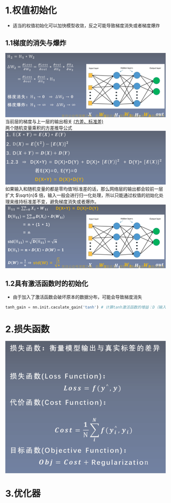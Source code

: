# 1.权值初始化
- 适当的权值初始化可以加快模型收敛，反之可能导致梯度消失或者梯度爆炸
## 1.1梯度的消失与爆炸
<img alt="损失函数优化器-374f06a2.png" src="assets/损失函数优化器-374f06a2.png" width="" height="" >当前层的梯度与上一层的输出相关
[(方差、标准差)](https://zhuanlan.zhihu.com/p/83410946)  
两个随机变量乘积的方差推导公式
<img alt="损失函数优化器-68579b89.png" src="assets/损失函数优化器-68579b89.png" width="" height="" >  
如果输入和随机变量的都是零均值1标准差的话，那么网络层的输出都会较前一层扩大 $\sqrt{n}$ 倍，输入一般会进行归一化处理，所以只能通过权值的初始化处理来维持标准差不变，避免梯度消失或者爆炸。
<img alt="损失函数优化器-95dfbee8.png" src="assets/损失函数优化器-95dfbee8.png" width="" height="" >
## 1.2具有激活函数时的初始化
- 由于加入了激活函数会破坏原本的数据分布，可能会导致梯度消失
```python
tanh_gain = nn.init.caculate_gain('tanh') # 计算tanh激活函数的增益：D（输入）/D(输出)
```

# 2.损失函数
![hengliang](assets/损失函数优化器-dec67e88.png)  

# 3.优化器
